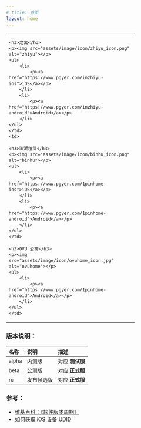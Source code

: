```yaml
---
# title: 首页
layout: home
---
```


<table style="width:350px">
  <tr>
    <td>

    <h3>之寓</h3>
    <p><img src="assets/image/icon/zhiyu_icon.png" alt="zhiyu"></p>
    <ul>
        <li>
            <p><a href="https://www.pgyer.com/inzhiyu-ios">iOS</a></p>
        </li>
        <li>
            <p><a href="https://www.pgyer.com/inzhiyu-android">Android</a></p>
        </li>
    </ul>
    </td>
    <td>

    <h3>滨湖租赁</h3>
    <p><img src="assets/image/icon/binhu_icon.png" alt="binhu"></p>
    <ul>
        <li>
            <p><a href="https://www.pgyer.com/1pinhome-ios">iOS</a></p>
        </li>
        <li>
            <p><a href="https://www.pgyer.com/1pinhome-android">Android</a></p>
        </li>
    </ul>
    </td>

    <h3>OVU 公寓</h3>
    <p><img src="assets/image/icon/ovuhome_icon.jpg" alt="ovuhome"></p>
    <ul>
        <li>
            <p><a href="https://www.pgyer.com/1pinhome-android">Android</a></p>
        </li>
    </ul>
    </td>


  </tr>
</table>

### 版本说明：

| 名称          | 说明              | 描述              |
|:-------------|:------------------|:----------------|
| alpha        | 内测版             | 对应 **测试服**   |
| beta         | 公测版             | 对应 **正式服**   |
| rc           | 发布候选版         | 对应 **正式服**   |



### 参考：

* [维基百科：《软件版本周期》](https://zh.wikipedia.org/wiki/%E8%BB%9F%E4%BB%B6%E7%89%88%E6%9C%AC%E9%80%B1%E6%9C%9F)
* [如何获取 iOS 设备 UDID](http://www.pgyer.com/udid/)